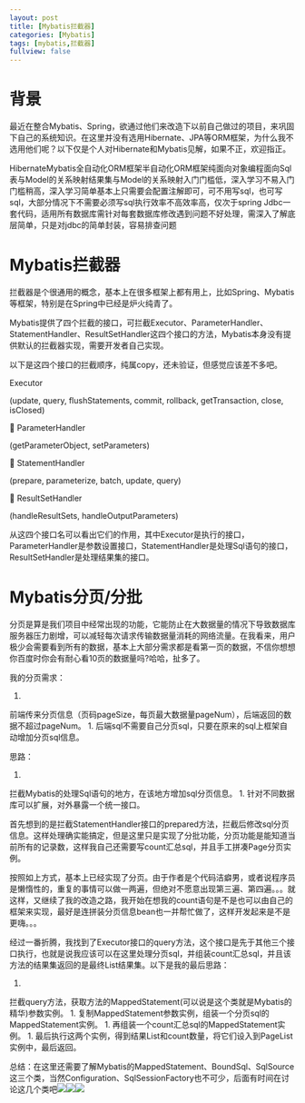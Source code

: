 ```yaml
---
layout: post
title: [Mybatis拦截器]
categories: [Mybatis]
tags: [mybatis,拦截器]
fullview: false
---
```

# 背景

最近在整合Mybatis、Spring，欲通过他们来改造下以前自己做过的项目，来巩固下自己的系统知识。在这里并没有选用Hibernate、JPA等ORM框架，为什么我不选用他们呢？以下仅是个人对Hibernate和Mybatis见解，如果不正，欢迎指正。

HibernateMybatis全自动化ORM框架半自动化ORM框架纯面向对象编程面向Sql表与Model的关系映射结果集与Model的关系映射入门门槛低，深入学习不易入门门槛稍高，深入学习简单基本上只需要会配置注解即可，可不用写sql，也可写sql，大部分情况下不需要必须写sql执行效率不高效率高，仅次于spring Jdbc一套代码，适用所有数据库需针对每套数据库修改遇到问题不好处理，需深入了解底层简单，只是对jdbc的简单封装，容易排查问题

# Mybatis拦截器

拦截器是个很通用的概念，基本上在很多框架上都有用上，比如Spring、Mybatis等框架，特别是在Spring中已经是炉火纯青了。

Mybatis提供了四个拦截的接口，可拦截Executor、ParameterHandler、StatementHandler、ResultSetHandler这四个接口的方法，Mybatis本身没有提供默认的拦截器实现，需要开发者自己实现。

以下是这四个接口的拦截顺序，纯属copy，还未验证，但感觉应该差不多吧。

Executor

(update, query, flushStatements, commit, rollback, getTransaction, close, isClosed)

 ParameterHandler

(getParameterObject, setParameters)

 StatementHandler

(prepare, parameterize, batch, update, query)

 ResultSetHandler

(handleResultSets, handleOutputParameters)

从这四个接口名可以看出它们的作用，其中Executor是执行的接口，ParameterHandler是参数设置接口，StatementHandler是处理Sql语句的接口，ResultSetHandler是处理结果集的接口。

# Mybatis分页/分批

分页是算是我们项目中经常出现的功能，它能防止在大数据量的情况下导致数据库服务器压力剧增，可以减轻每次请求传输数据量消耗的网络流量。在我看来，用户极少会需要看到所有的数据，基本上大部分需求都是看第一页的数据，不信你想想你百度时你会有耐心看10页的数据量吗?哈哈，扯多了。

我的分页需求：

1. 
前端传来分页信息（页码pageSize，每页最大数据量pageNum），后端返回的数据不超过pageNum。
1. 
后端sql不需要自己分页sql，只要在原来的sql上框架自动增加分页sql信息。

思路：

1. 
拦截Mybatis的处理Sql语句的地方，在该地方增加sql分页信息。
1. 
针对不同数据库可以扩展，对外暴露一个统一接口。

首先想到的是拦截StatementHandler接口的prepared方法，拦截后修改sql分页信息。这样处理确实能搞定，但是这里只是实现了分批功能，分页功能是能知道当前所有的记录数，这样我自己还需要写count汇总sql，并且手工拼凑Page分页实例。

按照如上方式，基本上已经实现了分页。由于作者是个代码洁癖男，或者说程序员是懒惰性的，重复的事情可以做一两遍，但绝对不愿意出现第三遍、第四遍。。。就这样，又继续了我的改造之路，我开始在想我的count语句是不是也可以由自己的框架来实现，最好是连拼装分页信息bean也一并帮忙做了，这样开发起来是不是更嗨。。。

经过一番折腾，我找到了Executor接口的query方法，这个接口是先于其他三个接口执行，也就是说我应该可以在这里处理分页sql，并组装count汇总sql，并且该方法的结果集返回的是最终List结果集。以下是我的最后思路：

1. 
拦截query方法，获取方法的MappedStatement(可以说是这个类就是Mybatis的精华)参数实例。
1. 
复制MappedStatement参数实例，组装一个分页sql的MappedStatement实例。
1. 
再组装一个count汇总sql的MappedStatement实例。
1. 
最后执行这两个实例，得到结果List和count数量，将它们设入到PageList实例中，最后返回。

总结：在这里还需要了解Mybatis的MappedStatement、BoundSql、SqlSource这三个类，当然Configuration、SqlSessionFactory也不可少，后面有时间在讨论这几个类吧![](http://img.baidu.com/hi/jx2/j_0028.gif)![](http://img.baidu.com/hi/jx2/j_0028.gif)![](http://img.baidu.com/hi/jx2/j_0028.gif)

